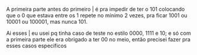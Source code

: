 A primeira parte antes do primeiro | é pra impedir de ter o 101 colocando que o 0 que estava entre os 1 repete no mínimo 2 vezes, pra ficar 1001 ou 10001 ou 100001, mas nunca 101. 
 
Ai esses | eu usei pq tinha caso de teste no estilo 0000, 1111 e 10; e só com a primeira parte ele era obrigado a ter 00 no meio, então precisei fazer pra esses casos especificos